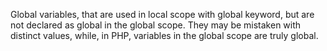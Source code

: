 Global variables, that are used in local scope with global keyword, but are not declared as global in the global scope. They may be mistaken with distinct values, while, in PHP, variables in the global scope are truly global.